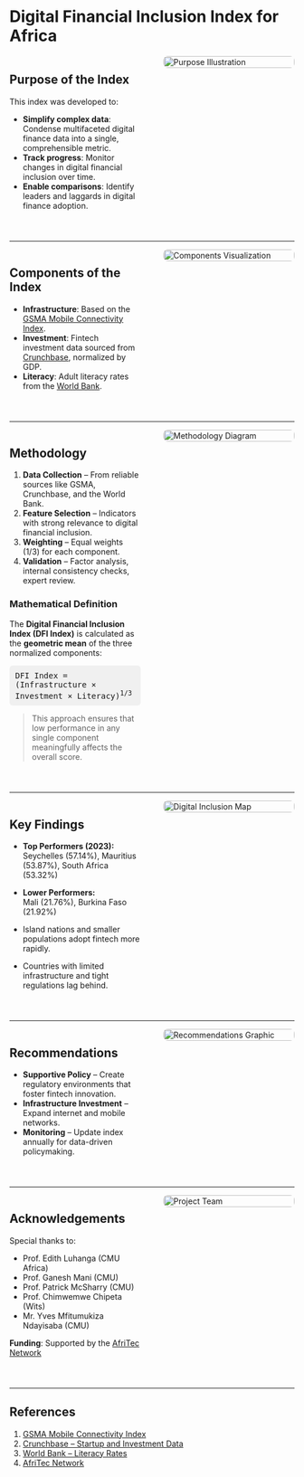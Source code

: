 
# Digital Financial Inclusion Index for Africa

<div style="display: flex; gap: 40px; align-items: flex-start; margin-bottom: 40px;">

<div style="flex: 1;">

## Purpose of the Index

This index was developed to:

- **Simplify complex data**: Condense multifaceted digital finance data into a single, comprehensible metric.
- **Track progress**: Monitor changes in digital financial inclusion over time.
- **Enable comparisons**: Identify leaders and laggards in digital finance adoption.

</div>

<div style="flex: 1;">
  <img src="https://i.imgur.com/9A9YQ6l.png" alt="Purpose Illustration" style="width:100%; border-radius: 8px;" />
</div>

</div>

---

<div style="display: flex; gap: 40px; align-items: flex-start; margin-bottom: 40px;">

<div style="flex: 1;">

## Components of the Index

- **Infrastructure**: Based on the [GSMA Mobile Connectivity Index](https://www.mobileconnectivityindex.com/).
- **Investment**: Fintech investment data sourced from [Crunchbase](https://www.crunchbase.com/), normalized by GDP.
- **Literacy**: Adult literacy rates from the [World Bank](https://data.worldbank.org/indicator/SE.ADT.LITR.ZS).

</div>

<div style="flex: 1;">
  <img src="https://i.imgur.com/YQ3nFbV.png" alt="Components Visualization" style="width:100%; border-radius: 8px;" />
</div>

</div>

---

<div style="display: flex; gap: 40px; align-items: flex-start; margin-bottom: 40px;">

<div style="flex: 1;">

## Methodology

1. **Data Collection** – From reliable sources like GSMA, Crunchbase, and the World Bank.  
2. **Feature Selection** – Indicators with strong relevance to digital financial inclusion.  
3. **Weighting** – Equal weights (1/3) for each component.  
4. **Validation** – Factor analysis, internal consistency checks, expert review.

### Mathematical Definition

The **Digital Financial Inclusion Index (DFI Index)** is calculated as the **geometric mean** of the three normalized components:

<div style="background: #f0f0f0; padding: 10px; border-radius: 6px; font-family: monospace;">
  DFI Index = (Infrastructure × Investment × Literacy)<sup>1/3</sup>
</div>

> This approach ensures that low performance in any single component meaningfully affects the overall score.

</div>

<div style="flex: 1;">
  <img src="https://i.imgur.com/CU7EY2u.png" alt="Methodology Diagram" style="width:100%; border-radius: 8px;" />
</div>

</div>

---

<div style="display: flex; gap: 40px; align-items: flex-start; margin-bottom: 40px;">

<div style="flex: 1;">

## Key Findings

- **Top Performers (2023):**  
  Seychelles (57.14%), Mauritius (53.87%), South Africa (53.32%)

- **Lower Performers:**  
  Mali (21.76%), Burkina Faso (21.92%)

- Island nations and smaller populations adopt fintech more rapidly.  
- Countries with limited infrastructure and tight regulations lag behind.

</div>

<div style="flex: 1;">
  <img src="https://i.imgur.com/0HVl0oY.png" alt="Digital Inclusion Map" style="width:100%; border-radius: 8px;" />
</div>

</div>

---

<div style="display: flex; gap: 40px; align-items: flex-start; margin-bottom: 40px;">

<div style="flex: 1;">

## Recommendations

- **Supportive Policy** – Create regulatory environments that foster fintech innovation.
- **Infrastructure Investment** – Expand internet and mobile networks.
- **Monitoring** – Update index annually for data-driven policymaking.

</div>

<div style="flex: 1;">
  <img src="https://i.imgur.com/Gpr2B6P.png" alt="Recommendations Graphic" style="width:100%; border-radius: 8px;" />
</div>

</div>

---

<div style="display: flex; gap: 40px; align-items: flex-start; margin-bottom: 40px;">

<div style="flex: 1;">

## Acknowledgements

Special thanks to:

- Prof. Edith Luhanga (CMU Africa)  
- Prof. Ganesh Mani (CMU)  
- Prof. Patrick McSharry (CMU)  
- Prof. Chimwemwe Chipeta (Wits)  
- Mr. Yves Mfitumukiza Ndayisaba (CMU)  

**Funding**: Supported by the [AfriTec Network](https://afritec.carnegiemellon.africa/)

</div>

<div style="flex: 1;">
  <img src="https://i.imgur.com/2Y5kIVU.png" alt="Project Team" style="width:100%; border-radius: 8px;" />
</div>

</div>

---

## References

1. [GSMA Mobile Connectivity Index](https://www.mobileconnectivityindex.com/)  
2. [Crunchbase – Startup and Investment Data](https://www.crunchbase.com/)  
3. [World Bank – Literacy Rates](https://data.worldbank.org/indicator/SE.ADT.LITR.ZS)  
4. [AfriTec Network](https://afritec.carnegiemellon.africa/)

